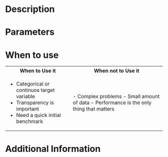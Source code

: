 # Description

# Parameters

# When to use


<table>
<tr>
<th> When to Use it </th>
<th> When not to Use it </th>
</tr>
<tr>
<td>

 - Categorical or continuos target variable
 - Transparency is important
 - Need a quick initial benchmark

</td>
<td>
 - Complex problems
 - Small amount of data
 - Performance is the only thing that matters

</td>
</tr>
</table>

# Additional Information